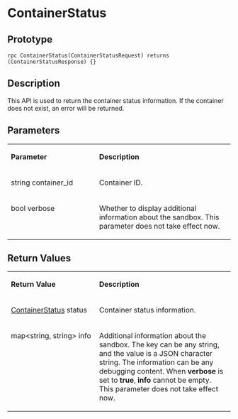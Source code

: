 # ContainerStatus<a name="EN-US_TOPIC_0184808104"></a>

## Prototype<a name="en-us_topic_0183088050_section164301654155514"></a>

```
rpc ContainerStatus(ContainerStatusRequest) returns (ContainerStatusResponse) {}
```

## Description<a name="en-us_topic_0183088050_section729211519569"></a>

This API is used to return the container status information. If the container does not exist, an error will be returned.

## Parameters<a name="en-us_topic_0183088050_section349492895613"></a>

<a name="en-us_topic_0183088050_table184320467318"></a>
<table><tbody><tr id="en-us_topic_0183088050_row78917461336"><td class="cellrowborder" valign="top" width="39.54%"><p id="en-us_topic_0183088050_p1089154617315"><a name="en-us_topic_0183088050_p1089154617315"></a><a name="en-us_topic_0183088050_p1089154617315"></a><strong id="en-us_topic_0183088050_b10433175315277"><a name="en-us_topic_0183088050_b10433175315277"></a><a name="en-us_topic_0183088050_b10433175315277"></a>Parameter</strong></p>
</td>
<td class="cellrowborder" valign="top" width="60.46%"><p id="en-us_topic_0183088050_p128984613319"><a name="en-us_topic_0183088050_p128984613319"></a><a name="en-us_topic_0183088050_p128984613319"></a><strong id="en-us_topic_0183088050_b295315557278"><a name="en-us_topic_0183088050_b295315557278"></a><a name="en-us_topic_0183088050_b295315557278"></a>Description</strong></p>
</td>
</tr>
<tr id="en-us_topic_0183088050_row10898461533"><td class="cellrowborder" valign="top" width="39.54%"><p id="en-us_topic_0183088050_p1019112316015"><a name="en-us_topic_0183088050_p1019112316015"></a><a name="en-us_topic_0183088050_p1019112316015"></a>string container_id</p>
</td>
<td class="cellrowborder" valign="top" width="60.46%"><p id="en-us_topic_0183088050_p1189846434"><a name="en-us_topic_0183088050_p1189846434"></a><a name="en-us_topic_0183088050_p1189846434"></a>Container ID.</p>
</td>
</tr>
<tr id="en-us_topic_0183088050_row134851364619"><td class="cellrowborder" valign="top" width="39.54%"><p id="en-us_topic_0183088050_p956148114812"><a name="en-us_topic_0183088050_p956148114812"></a><a name="en-us_topic_0183088050_p956148114812"></a>bool verbose</p>
</td>
<td class="cellrowborder" valign="top" width="60.46%"><p id="en-us_topic_0183088050_p155615864815"><a name="en-us_topic_0183088050_p155615864815"></a><a name="en-us_topic_0183088050_p155615864815"></a>Whether to display additional information about the sandbox. This parameter does not take effect now.</p>
</td>
</tr>
</tbody>
</table>

## Return Values<a name="en-us_topic_0183088050_section10495164611565"></a>

<a name="en-us_topic_0183088050_table15296551936"></a>
<table><tbody><tr id="en-us_topic_0183088050_row18741555834"><td class="cellrowborder" valign="top" width="39.54%"><p id="en-us_topic_0183088050_p197485518319"><a name="en-us_topic_0183088050_p197485518319"></a><a name="en-us_topic_0183088050_p197485518319"></a><strong id="en-us_topic_0183088050_b87305415283"><a name="en-us_topic_0183088050_b87305415283"></a><a name="en-us_topic_0183088050_b87305415283"></a>Return Value</strong></p>
</td>
<td class="cellrowborder" valign="top" width="60.46%"><p id="en-us_topic_0183088050_p374185520310"><a name="en-us_topic_0183088050_p374185520310"></a><a name="en-us_topic_0183088050_p374185520310"></a><strong id="en-us_topic_0183088050_b194651461282"><a name="en-us_topic_0183088050_b194651461282"></a><a name="en-us_topic_0183088050_b194651461282"></a>Description</strong></p>
</td>
</tr>
<tr id="en-us_topic_0183088050_row87419551317"><td class="cellrowborder" valign="top" width="39.54%"><p id="en-us_topic_0183088050_p157445512318"><a name="en-us_topic_0183088050_p157445512318"></a><a name="en-us_topic_0183088050_p157445512318"></a><a href="apis.md#en-us_topic_0182207110_li1234063113301">ContainerStatus</a> status</p>
</td>
<td class="cellrowborder" valign="top" width="60.46%"><p id="en-us_topic_0183088050_p14745551137"><a name="en-us_topic_0183088050_p14745551137"></a><a name="en-us_topic_0183088050_p14745551137"></a>Container status information.</p>
</td>
</tr>
<tr id="en-us_topic_0183088050_row27545518311"><td class="cellrowborder" valign="top" width="39.54%"><p id="en-us_topic_0183088050_p953212217505"><a name="en-us_topic_0183088050_p953212217505"></a><a name="en-us_topic_0183088050_p953212217505"></a>map&lt;string, string&gt; info</p>
</td>
<td class="cellrowborder" valign="top" width="60.46%"><p id="en-us_topic_0183088050_p47512557310"><a name="en-us_topic_0183088050_p47512557310"></a><a name="en-us_topic_0183088050_p47512557310"></a>Additional information about the sandbox. The key can be any string, and the value is a JSON character string. The information can be any debugging content. When <strong id="en-us_topic_0183088050_b33801996615"><a name="en-us_topic_0183088050_b33801996615"></a><a name="en-us_topic_0183088050_b33801996615"></a>verbose</strong> is set to <strong id="en-us_topic_0183088050_b203801491961"><a name="en-us_topic_0183088050_b203801491961"></a><a name="en-us_topic_0183088050_b203801491961"></a>true</strong>, <strong id="en-us_topic_0183088050_b103811492068"><a name="en-us_topic_0183088050_b103811492068"></a><a name="en-us_topic_0183088050_b103811492068"></a>info</strong> cannot be empty. This parameter does not take effect now.</p>
</td>
</tr>
</tbody>
</table>

